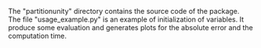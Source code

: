 The "partitionunity" directory contains the source code of the package. \
The file "usage_example.py" is an example of initialization of variables. It produce some evaluation and generates plots for the absolute error and the computation time.
